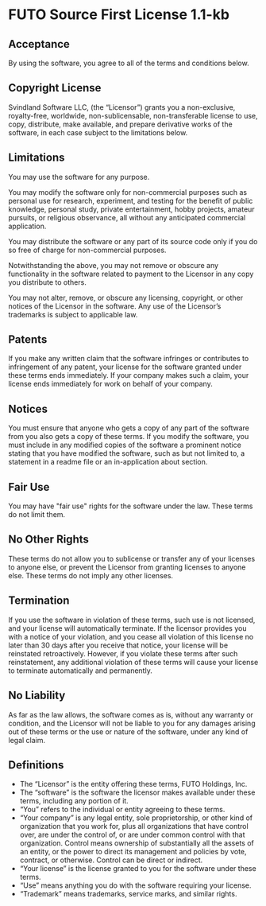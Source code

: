 # FUTO Source First License 1.1-kb

## Acceptance
By using the software, you agree to all of the terms and conditions below.

## Copyright License
Svindland Software LLC, (the “Licensor”) grants you a non-exclusive, royalty-free, worldwide, non-sublicensable, non-transferable license to use, copy, distribute, make available, and prepare derivative works of the software, in each case subject to the limitations below.

## Limitations
You may use the software for any purpose.

You may modify the software only for non-commercial purposes such as personal use for research, experiment, and testing for the benefit of public knowledge, personal study, private entertainment, hobby projects, amateur pursuits, or religious observance, all without any anticipated commercial application.

You may distribute the software or any part of its source code only if you do so free of charge for non-commercial purposes.

Notwithstanding the above, you may not remove or obscure any functionality in the software related to payment to the Licensor in any copy you distribute to others.

You may not alter, remove, or obscure any licensing, copyright, or other notices of the Licensor in the software. Any use of the Licensor’s trademarks is subject to applicable law.

## Patents
If you make any written claim that the software infringes or contributes to infringement of any patent, your license for the software granted under these terms ends immediately. If your company makes such a claim, your license ends immediately for work on behalf of your company.

## Notices
You must ensure that anyone who gets a copy of any part of the software from you also gets a copy of these terms. If you modify the software, you must include in any modified copies of the software a prominent notice stating that you have modified the software, such as but not limited to, a statement in a readme file or an in-application about section.

## Fair Use
You may have "fair use" rights for the software under the law. These terms do not limit them.

## No Other Rights
These terms do not allow you to sublicense or transfer any of your licenses to anyone else, or prevent the Licensor from granting licenses to anyone else. These terms do not imply any other licenses.

## Termination
If you use the software in violation of these terms, such use is not licensed, and your license will automatically terminate. If the licensor provides you with a notice of your violation, and you cease all violation of this license no later than 30 days after you receive that notice, your license will be reinstated retroactively. However, if you violate these terms after such reinstatement, any additional violation of these terms will cause your license to terminate automatically and permanently.

## No Liability
As far as the law allows, the software comes as is, without any warranty or condition, and the Licensor will not be liable to you for any damages arising out of these terms or the use or nature of the software, under any kind of legal claim.

## Definitions
- The “Licensor” is the entity offering these terms, FUTO Holdings, Inc.
- The “software” is the software the licensor makes available under these terms, including any portion of it.
- “You” refers to the individual or entity agreeing to these terms.
- “Your company” is any legal entity, sole proprietorship, or other kind of organization that you work for, plus all organizations that have control over, are under the control of, or are under common control with that organization. Control means ownership of substantially all the assets of an entity, or the power to direct its management and policies by vote, contract, or otherwise. Control can be direct or indirect.
- “Your license” is the license granted to you for the software under these terms.
- “Use” means anything you do with the software requiring your license.
- “Trademark” means trademarks, service marks, and similar rights.